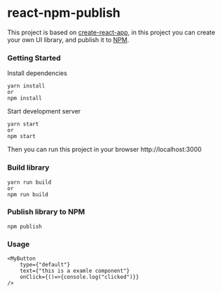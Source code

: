 # react-npm-publish
This project is based on [create-react-app](https://github.com/facebook/create-react-app), in this project you can create your own UI library, and publish it to [NPM](https://www.npmjs.com/).

### Getting Started
Install dependencies
```
yarn install
or 
npm install
```

Start development server
```
yarn start
or 
npm start
```
Then you can run this project in your browser http://localhost:3000

### Build library
```
yarn run build
or 
npm run build
```

### Publish library to NPM
```
npm publish
```

### Usage
```
<MyButton
    type={"default"}
    text={"this is a examle component"}
    onClick={()=>{console.log("clicked")}}
/>
```
